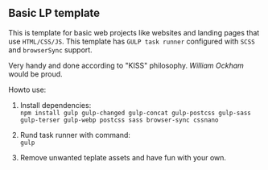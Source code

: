 ## Basic LP template

This is template for basic web projects like websites and landing pages that use `HTML/CSS/JS`. This template has `GULP task runner` configured with `SCSS` and `browserSync` support.

Very handy and done according to "KISS" philosophy. _William Ockham_ would be proud.

Howto use:
1) Install dependencies:  
`npm install gulp gulp-changed gulp-concat gulp-postcss gulp-sass gulp-terser gulp-webp postcss sass browser-sync cssnano`


2) Rund task runner with command:  
`gulp`


3) Remove unwanted teplate assets and have fun with your own.